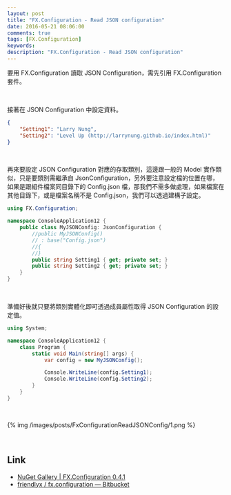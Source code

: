 ```yaml
---
layout: post
title: "FX.Configuration - Read JSON configuration"
date: 2016-05-21 08:06:00
comments: true
tags: [FX.Configuration]
keywords: 
description: "FX.Configuration - Read JSON configuration"
---
```


要用 FX.Configuration 讀取 JSON Configuration，需先引用 FX.Configuration 套件。  
<!-- More -->

<br/>


接著在 JSON Configuration 中設定資料。  

```json
{ 
    "Setting1": "Larry Nung", 
    "Setting2": "Level Up (http://larrynung.github.io/index.html)" 
}
```

<br/>


再來要設定 JSON Configuration 對應的存取類別，這邊跟一般的 Model 實作類似，只是要類別需繼承自 JsonConfiguration，另外要注意設定檔的位置在哪，如果是跟組件檔案同目錄下的 Config.json 檔，那我們不需多做處理，如果檔案在其他目錄下，或是檔案名稱不是 Config.json，我們可以透過建構子設定。  

```c#
using FX.Configuration; 

namespace ConsoleApplication12 { 
    public class MyJSONConfig: JsonConfiguration {         
        //public MyJSONConfig() 
        // : base("Config.json") 
        //{
        //} 
        public string Setting1 { get; private set; } 
        public string Setting2 { get; private set; } 
    } 
}
```
<br/>


準備好後就只要將類別實體化即可透過成員屬性取得 JSON Configuration 的設定值。  

```c#
using System; 

namespace ConsoleApplication12 { 
    class Program { 
        static void Main(string[] args) { 
            var config = new MyJSONConfig(); 

            Console.WriteLine(config.Setting1); 
            Console.WriteLine(config.Setting2); 
        } 
    } 
}
```

<br/>


{% img /images/posts/FxConfigurationReadJSONConfig/1.png %}

<br/>

Link
-----
* [NuGet Gallery | FX.Configuration 0.4.1](https://www.nuget.org/packages/FX.Configuration/)
* [friendlyx / fx.configuration — Bitbucket](https://bitbucket.org/friendlyx/fx.configuration)
